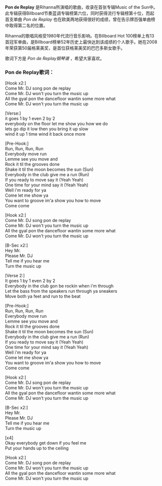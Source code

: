 

**Pon de Replay** 是Rihanna所演唱的歌曲，收录在首张专辑Music of the
Sun中。此专辑获得Billboard节奏蓝调专辑榜第六位，同时获得流行专辑榜第十位，而起首支单曲 _Pon de Replay_
也在欧美两地获得很好的成绩，曾在告示牌百强单曲榜中取得第二名的位置。

Rihanna的歌唱风格受1980年代流行音乐影响。在Billboard Hot
100榜单上有13首冠军单曲，是Billboard榜单52年历史上最快达到该成绩的个人歌手。她在2008年荣获第50届格莱美奖，是首位获格莱美奖的巴巴多斯女歌手。

歌词下方是 _Pon de Replay钢琴谱_ ，希望大家喜欢。

### Pon de Replay歌词：

[Hook x2:]  
Come Mr. DJ song pon de replay  
Come Mr. DJ won't you turn the music up  
All the gyal pon the dancefloor wantin some more what  
Come Mr. DJ won't you turn the music up

[Verse:]  
it goes 1 by 1 even 2 by 2  
everybody on the floor let me show you how we do  
lets go dip it low then you bring it up slow  
wind it up 1 time wind it back once more

[Pre-Hook:]  
Run, Run, Run, Run  
Everybody move run  
Lemme see you move and  
Rock it til the grooves done  
Shake it til the moon becomes the sun (Sun)  
Everybody in the club give me a run (Run)  
If you ready to move say it (Yeah Yeah)  
One time for your mind say it (Yeah Yeah)  
Well i'm ready for ya  
Come let me show ya  
You want to groove im'a show you how to move  
Come come

[Hook x2:]  
Come Mr. DJ song pon de replay  
Come Mr. DJ won't you turn the music up  
All the gyal pon the dancefloor wantin some more what  
Come Mr. DJ won't you turn the music up

[B-Sec x2:]  
Hey Mr.  
Please Mr. DJ  
Tell me if you hear me  
Turn the music up

[Verse 2:]  
It goes 1 by 1 even 2 by 2  
Everybody in the club gon be rockin when i'm through  
Let the bass from the speakers run through ya sneakers  
Move both ya feet and run to the beat

[Pre-Hook:]  
Run, Run, Run, Run  
Everybody move run  
Lemme see you move and  
Rock it til the grooves done  
Shake it til the moon becomes the sun (Sun)  
Everybody in the club give me a run (Run)  
If you ready to move say it (Yeah Yeah)  
One time for your mind say it (Yeah Yeah)  
Well i'm ready for ya  
Come let me show ya  
You want to groove im'a show you how to move  
Come come

[Hook x2:]  
Come Mr. DJ song pon de replay  
Come Mr. DJ won't you turn the music up  
All the gyal pon the dancefloor wantin some more what  
Come Mr. DJ won't you turn the music up

[B-Sec x2:]  
Hey Mr.  
Please Mr. DJ  
Tell me if you hear me  
Turn the music up

[x4]  
Okay everybody get down if you feel me  
Put your hands up to the ceiling

[Hook x2:]  
Come Mr. DJ song pon de replay  
Come Mr. DJ won't you turn the music up  
All the gyal pon the dancefloor wantin some more what  
Come Mr. DJ won't you turn the music up

